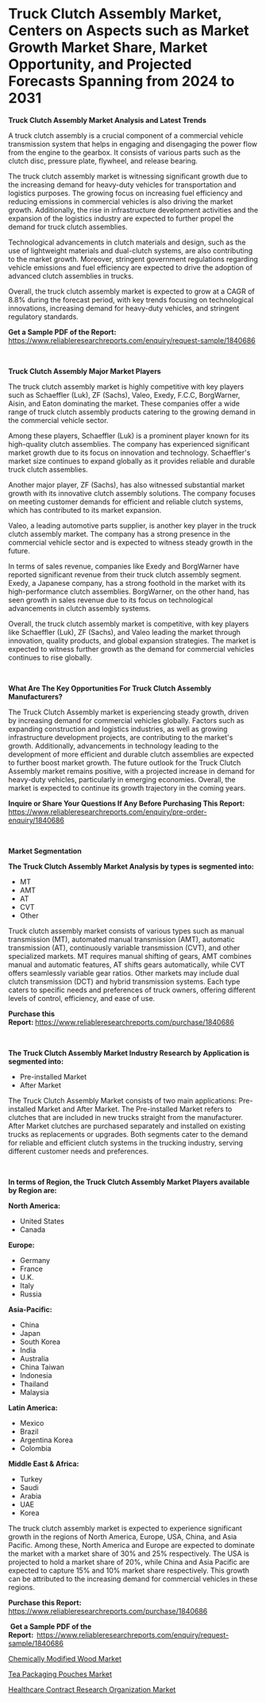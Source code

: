 <p><h1>Truck Clutch Assembly Market, Centers on Aspects such as Market Growth Market Share, Market Opportunity, and Projected Forecasts Spanning from 2024 to 2031</h1></p><p><strong>Truck Clutch Assembly Market Analysis and Latest Trends</strong></p>
<p><p>A truck clutch assembly is a crucial component of a commercial vehicle transmission system that helps in engaging and disengaging the power flow from the engine to the gearbox. It consists of various parts such as the clutch disc, pressure plate, flywheel, and release bearing.</p><p>The truck clutch assembly market is witnessing significant growth due to the increasing demand for heavy-duty vehicles for transportation and logistics purposes. The growing focus on increasing fuel efficiency and reducing emissions in commercial vehicles is also driving the market growth. Additionally, the rise in infrastructure development activities and the expansion of the logistics industry are expected to further propel the demand for truck clutch assemblies.</p><p>Technological advancements in clutch materials and design, such as the use of lightweight materials and dual-clutch systems, are also contributing to the market growth. Moreover, stringent government regulations regarding vehicle emissions and fuel efficiency are expected to drive the adoption of advanced clutch assemblies in trucks.</p><p>Overall, the truck clutch assembly market is expected to grow at a CAGR of 8.8% during the forecast period, with key trends focusing on technological innovations, increasing demand for heavy-duty vehicles, and stringent regulatory standards.</p></p>
<p><strong>Get a Sample PDF of the Report:&nbsp;</strong> <a href="https://www.reliableresearchreports.com/enquiry/request-sample/1840686">https://www.reliableresearchreports.com/enquiry/request-sample/1840686</a></p>
<p>&nbsp;</p>
<p><strong>Truck Clutch Assembly Major Market Players</strong></p>
<p><p>The truck clutch assembly market is highly competitive with key players such as Schaeffler (Luk), ZF (Sachs), Valeo, Exedy, F.C.C, BorgWarner, Aisin, and Eaton dominating the market. These companies offer a wide range of truck clutch assembly products catering to the growing demand in the commercial vehicle sector.</p><p>Among these players, Schaeffler (Luk) is a prominent player known for its high-quality clutch assemblies. The company has experienced significant market growth due to its focus on innovation and technology. Schaeffler's market size continues to expand globally as it provides reliable and durable truck clutch assemblies.</p><p>Another major player, ZF (Sachs), has also witnessed substantial market growth with its innovative clutch assembly solutions. The company focuses on meeting customer demands for efficient and reliable clutch systems, which has contributed to its market expansion.</p><p>Valeo, a leading automotive parts supplier, is another key player in the truck clutch assembly market. The company has a strong presence in the commercial vehicle sector and is expected to witness steady growth in the future.</p><p>In terms of sales revenue, companies like Exedy and BorgWarner have reported significant revenue from their truck clutch assembly segment. Exedy, a Japanese company, has a strong foothold in the market with its high-performance clutch assemblies. BorgWarner, on the other hand, has seen growth in sales revenue due to its focus on technological advancements in clutch assembly systems.</p><p>Overall, the truck clutch assembly market is competitive, with key players like Schaeffler (Luk), ZF (Sachs), and Valeo leading the market through innovation, quality products, and global expansion strategies. The market is expected to witness further growth as the demand for commercial vehicles continues to rise globally.</p></p>
<p>&nbsp;</p>
<p><strong>What Are The Key Opportunities For Truck Clutch Assembly Manufacturers?</strong></p>
<p><p>The Truck Clutch Assembly market is experiencing steady growth, driven by increasing demand for commercial vehicles globally. Factors such as expanding construction and logistics industries, as well as growing infrastructure development projects, are contributing to the market's growth. Additionally, advancements in technology leading to the development of more efficient and durable clutch assemblies are expected to further boost market growth. The future outlook for the Truck Clutch Assembly market remains positive, with a projected increase in demand for heavy-duty vehicles, particularly in emerging economies. Overall, the market is expected to continue its growth trajectory in the coming years.</p></p>
<p><strong>Inquire or Share Your Questions If Any Before Purchasing This Report:</strong> <a href="https://www.reliableresearchreports.com/enquiry/pre-order-enquiry/1840686">https://www.reliableresearchreports.com/enquiry/pre-order-enquiry/1840686</a></p>
<p>&nbsp;</p>
<p><strong>Market Segmentation</strong></p>
<p><strong>The Truck Clutch Assembly Market Analysis by types is segmented into:</strong></p>
<p><ul><li>MT</li><li>AMT</li><li>AT</li><li>CVT</li><li>Other</li></ul></p>
<p><p>Truck clutch assembly market consists of various types such as manual transmission (MT), automated manual transmission (AMT), automatic transmission (AT), continuously variable transmission (CVT), and other specialized markets. MT requires manual shifting of gears, AMT combines manual and automatic features, AT shifts gears automatically, while CVT offers seamlessly variable gear ratios. Other markets may include dual clutch transmission (DCT) and hybrid transmission systems. Each type caters to specific needs and preferences of truck owners, offering different levels of control, efficiency, and ease of use.</p></p>
<p><strong>Purchase this Report:&nbsp;</strong><a href="https://www.reliableresearchreports.com/purchase/1840686">https://www.reliableresearchreports.com/purchase/1840686</a></p>
<p>&nbsp;</p>
<p><strong>The Truck Clutch Assembly Market Industry Research by Application is segmented into:</strong></p>
<p><ul><li>Pre-installed Market</li><li>After Market</li></ul></p>
<p><p>The Truck Clutch Assembly Market consists of two main applications: Pre-installed Market and After Market. The Pre-installed Market refers to clutches that are included in new trucks straight from the manufacturer. After Market clutches are purchased separately and installed on existing trucks as replacements or upgrades. Both segments cater to the demand for reliable and efficient clutch systems in the trucking industry, serving different customer needs and preferences.</p></p>
<p>&nbsp;</p>
<p><strong>In terms of Region, the Truck Clutch Assembly Market Players available by Region are:</strong></p>
<p>
    <p> <strong> North America: </strong>
        <ul>
            <li>United States</li>
            <li>Canada</li>
        </ul>
        </p> 
    <p> <strong> Europe: </strong>
        <ul>
            <li>Germany</li>
            <li>France</li>
            <li>U.K.</li>
            <li>Italy</li>
            <li>Russia</li>
        </ul>
        </p> 
    <p> <strong> Asia-Pacific: </strong>
        <ul>
            <li>China</li>
            <li>Japan</li>
            <li>South Korea</li>
            <li>India</li>
            <li>Australia</li>
            <li>China Taiwan</li>
            <li>Indonesia</li>
            <li>Thailand</li>
            <li>Malaysia</li>
        </ul>
        </p> 
    <p> <strong> Latin America: </strong>
        <ul>
            <li>Mexico</li>
            <li>Brazil</li>
            <li>Argentina Korea</li>
            <li>Colombia</li>
        </ul>
        </p> 
    <p> <strong> Middle East & Africa: </strong>
        <ul>
            <li>Turkey</li>
            <li>Saudi</li>
            <li>Arabia</li>
            <li>UAE</li>
            <li>Korea</li>
        </ul>
    </p>
    </p>
<p><p>The truck clutch assembly market is expected to experience significant growth in the regions of North America, Europe, USA, China, and Asia Pacific. Among these, North America and Europe are expected to dominate the market with a market share of 30% and 25% respectively. The USA is projected to hold a market share of 20%, while China and Asia Pacific are expected to capture 15% and 10% market share respectively. This growth can be attributed to the increasing demand for commercial vehicles in these regions.</p></p>
<p><strong>Purchase this Report: </strong><a href="https://www.reliableresearchreports.com/purchase/1840686">https://www.reliableresearchreports.com/purchase/1840686</a></p>
<p>&nbsp;<strong>Get a Sample PDF of the Report:&nbsp;&nbsp;</strong><a href="https://www.reliableresearchreports.com/enquiry/request-sample/1840686">https://www.reliableresearchreports.com/enquiry/request-sample/1840686</a></p>
<p><strong></strong></p>
<p><p><a href="https://extreme-scabiosa-c81.notion.site/Chemically-Modified-Wood-Market-Analysis-Examines-its-Scope-on-Growth-Opportunities-and-Forecasted--1149ec2e8a8c4a9082967ee252204ccb">Chemically Modified Wood Market</a></p><p><a href="https://carnation-joke-41f.notion.site/Tea-Packaging-Pouches-Market-Size-Growing-and-Forecasted-for-period-from-2024-2031-and-provides-co-41825a7b4e4d466296f59cf4d1532b52">Tea Packaging Pouches Market</a></p><p><a href="https://adventurous-uranium-ef9.notion.site/Healthcare-Contract-Research-Organization-Market-Size-Furnishes-Valuable-Information-Encompassing-Ma-b7ce3e2c780b4364be811d3ebea3f816">Healthcare Contract Research Organization Market</a></p></p>
